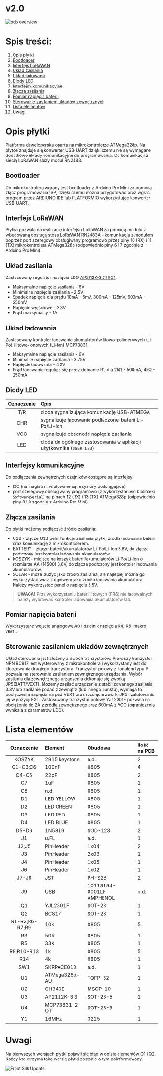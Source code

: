 # v2.0

![pcb overview](Media/pcb-overview.png)

# Spis treści:
1. [Opis płytki](#Opis-płytki)
2. [Bootloader](#Bootloader)
3. [Interfejs LoRaWAN](#Interfejs-LoRaWAN)
4. [Układ zasilania](#Układ-zasilania)
5. [Układ ładowania](#Układ-ładowania)
6. [Diody LED](#Diody-LED)
7. [Interfejsy komunikacyjne](#Interfejsy-komunikacyjne)
8. [Złącza zasilania](#Złącza-zasilania)
9. [Pomiar napięcia baterii](#Pomiar-napięcia-baterii)
10. [Sterowanie zasilaniem układów zewnętrznych](#Sterowanie-zasilaniem-układów-zewnętrznych)
11. [Lista elementów](#Lista-elementów)
12. [Uwagi](#Uwagi)

# Opis płytki
Platforma deweloperska oparta na mikrokontrolerze ATMega328p. Na płytce znajduje się konwerter USB-UART dzięki czemu nie są wymagane dodatkowe układy komunikacyjne do programowania.
Do komunikacji z siecią LoRaWAN służy moduł RN2483.

## Bootloader
Do mikrokontrolera wgrany jest bootloader z Arduino Pro Mini za pomocą złącz programowania ISP, dzięki czemu można przygotować oraz wgrać program przez ARDIUNO IDE lub PLATFORMIO wykorzystując konwerter USB-UART.


## Interfejs LoRaWAN
Płytka pozwala na realizację interfejsu LoRaWAN za pomocą modułu z wbudowaną obsługą stosu LoRaWAN [RN2483A](https://www.microchip.com/wwwproducts/en/RN2483) - komunikacja z modułem poprzez port szeregowy obsługiwany programowo przez piny 10 (RX) i 11 (TX) mikrokontrolera ATMega328p (odpowiednio piny 6 i 7 zgodnie z Arduino Pro Mini).

## Układ zasilania
Zastosowany regulator napięcia LDO [AP2112K-3.3TRG1](https://cdn-shop.adafruit.com/product-files/2471/AP2112.pdf).
* Maksymalne napięcie zasilania - 6V
* Minimalne napięcie zasilania - 2.5V
* Spadek napięcia dla prądu 10mA - 5mV, 300mA - 125mV, 600mA - 250mV
* Napięcie wyjściowe - 3.3V
* Prąd maksymalny - 1A

## Układ ładowania
Zastosowany kontroler ładowania akumulatorów litowo-polimerowych (Li-Po) i litowo-jonowych (Li-Ion) [MCP73831](https://www.microchip.com/wwwproducts/en/en024903#additional-features).
* Maksymalne napięcie zasilania - 6V
* Minimalne napięcie zasilania - 3.75V
* Napięcie ładowania - 4.2V
* Prąd ładowania reguluje się przez dobranie R1, dla 2k&#x2126; - 500mA, 4k&#x2126; - 250mA

## Diody LED
|Oznaczenie|Opis|
|:--------:|:---|
|T/R|dioda sygnalizująca komunikację USB-ATMEGA|
|CHR|sygnalizuje ładowanie podłączonej baterii Li-Po/Li-Ion|
|VCC|sygnalizuje obecność napięcia zasilania|
|LED|dioda do ogólnego zastosowania w aplikacji użytkownika (`USER_LED`)|

## Interfejsy komunikacyjne
Do podłączenia zewnętrznych czujników dostępne są interfejsy:
* I2C (na magistrali wlutowane są rezystory podciągające)
* port szeregowy obsługiwany programowo (z wykorzystaniem biblioteki `SoftwareSerial`) na pinach 12 (RX) i 13 (TX) ATMega328p (odpowiednio piny 8 i 9 zgodnie z Arduino Pro Mini).

## Złącza zasilania
Do płytki możemy podłączyć źródło zasilania:
* USB - złącze USB pełni funkcje zasilania płytki, źródła ładowania baterii oraz komunikację z mikrokontrolerem.
* BATTERY - złącze baterii/akumulatorów Li-Po/Li-Ion 3,6V, do złącza podłczony jest kontoler ładowania akumulatorów.
* KOSZYK - miejsce na koszyk baterii/akumulatorów Li-Po/Li-Ion o rozmiarze AA (14500) 3,6V, do złącza podłczony jest kontoler ładowania akumulatorów.
* SOLAR - może służyć jako źródło zasilania, ale najlepiej można go wykorzystać wraz z ogniwem jako źródło ładowania akumulatora. Należy wykorzystać panel o napięciu 5,5V.

> **UWAGA!** Przy wykorzystaniu baterii litowych (FR6) nie ładowalnych należy wylutować kontroler ładowania akumulatorów U4.

## Pomiar napięcia baterii
Wykorzystane wejście analogowe A0 i dzielnik napięcia R4, R5 (makro `VBAT`).

## Sterowanie zasilaniem układów zewnętrznych
Układ sterowania jest złożony z dwóch tranzystorów. Pierwszy tranzystor NPN BC817 jest wysterowany z mikrokontrolera i wykorzystany jest do kluczowania drugiego tranzystora. Tranzystor polowy z kanałem typu P pozwala na sterowanie zasilaniem zewnętrznego urządzenia. Wybór zasilania dla zewnętrznego urządzenia dokonuje się zworką JP5(BATT/VEXT). Możemy zasilać urządzenie z stabilizowanego zasilania 3.3V lub zasilanie podać z zewnątrz (lub innego punktu), wymaga to podłączenia napięcia na pad VEXT oraz rozcięcie zworki JP5 i zalutowaniu jej w pozycji EXT. Zastosowany tranzystor polowy YJL2301F pozwala na obciążenie do 2A z źródła zewnętrznego oraz 600mA z VCC (ograniczenia wynikają z parametrów LDO). 

# Lista elementów
| Oznaczenie | Element | Obudowa | Ilość na PCB |
|:-----:|:--------|:------|:--|
|KOSZYK|2915 keystone|n.d.|2|
|C1-C3;C6|100nF|0805|4|
|C4-C5|22pF|0805|2|
|C7|1uF|0805|1|
|C8|n.d.|0805|1|
|D1|LED YELLOW|0805|1|
|D2|LED GREEN|0805|1|
|D3|LED RED|0805|1|
|D4|LED BLUE|0805|1|
|D5-D6|1N5819|SOD-123|2|
|J1|u.FL|n.d.|1|
|J2;J5|PinHeader|1x04|2|
|J3|PinHeader|2x03|1|
|J4|PinHeader|1x05|1|
|J6|PinHeader|1x02|1|
|J7-J8|JST|PH-S2B|2|
|J9|USB|10118194-0001LF AMPHENOL|n.d.|1|
|Q1|YJL2301F|SOT-23|1|
|Q2|BC817|SOT-23|1|
|R1-R2;R6-R7;R9|10k|0805|5|
|R3|50R|0805|1|
|R5|33k|0805|1|
|R8;R10-R13|1k|0805|5|
|R14|4k|0805|1|
|SW1|SKRPACE010|n.d.|1|
|U1|ATMega328p-AU|TQFP-32|1|
|U2|CH340E|MSOP-10|1|
|U3|AP2112K-3.3|SOT-23-5|1|
|U4|MCP73831-2-OT|SOT-23-5|1|
|Y1|16MHz|3225|1|

# Uwagi
Na pierwszych wersjach płytki pojawił się błąd w opisie elementów Q1 i Q2. Każdy kto otrzyma taką wersję płytki zostanie o tym poinformowany.

![Front Silk Update](Media/Q1Q2.png)